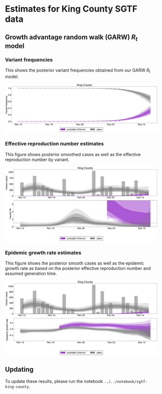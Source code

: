 # Estimates for King County SGTF data

## Growth advantage random walk (GARW) $R_{t}$ model

### Variant frequencies

This shows the posterior variant frequencies obtained from our GARW $R_{t}$ model. 

![](figures/sgtf-king-county_frequency-estimates-GARW.png)

### Effective reproduction number estimates

This figure shows posterior smoothed cases as well as the effective reproduction number by variant.

![](figures/sgtf-king-county_cases-R-estimates-GARW.png)

### Epidemic growth rate estimates

This figure shows the posterior smooth cases as well as the epidemic growth rate as based on the posterior effective reproduction number and assumed generation time.

![](figures/sgtf-king-county_cases-little-r-estimates-GARW.png)

## Updating

To update these results, please run the notebook `../../notebook/sgtf-king-county`.
